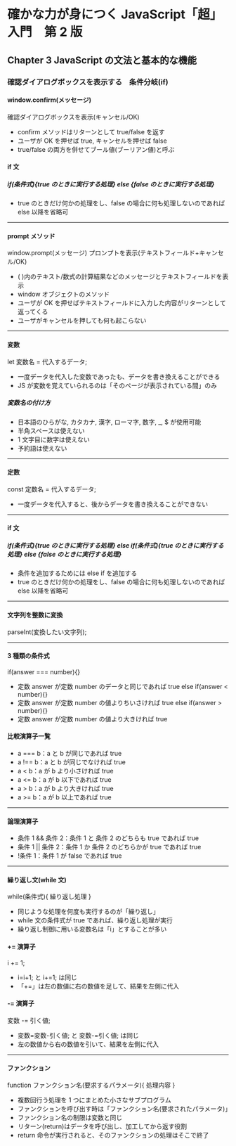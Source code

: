 # 確かな力が身につく JavaScript「超」入門　第 2 版

## Chapter 3 JavaScript の文法と基本的な機能

### 確認ダイアログボックスを表示する　条件分岐(if)

#### window.confirm(メッセージ)

確認ダイアログボックスを表示(キャンセル/OK)

- confirm メソッドはリターンとして true/false を返す
- ユーザが OK を押せば true, キャンセルを押せば false
- true/false の両方を併せてブール値(ブーリアン値)と呼ぶ

#### if 文

##### if(条件式){true のときに実行する処理} else {false のときに実行する処理}

- true のときだけ何かの処理をし、false の場合に何も処理しないのであれば else 以降を省略可

---

#### prompt メソッド

window.prompt(メッセージ)
プロンプトを表示(テキストフィールド+キャンセル/OK)

- ( )内のテキスト/数式の計算結果などのメッセージとテキストフィールドを表示
- window オブジェクトのメソッド
- ユーザが OK を押せばテキストフィールドに入力した内容がリターンとして返ってくる
- ユーザがキャンセルを押しても何も起こらない

---

#### 変数

let 変数名 = 代入するデータ;

- 一度データを代入した変数であったも、データを書き換えることができる
- JS が変数を覚えていられるのは「そのページが表示されている間」のみ

##### 変数名の付け方

- 日本語のひらがな, カタカナ, 漢字, ローマ字, 数字, \_, $ が使用可能
- 半角スペースは使えない
- 1 文字目に数字は使えない
- 予約語は使えない

---

#### 定数

const 定数名 = 代入するデータ;

- 一度データを代入すると、後からデータを書き換えることができない

---

#### if 文

##### if(条件式){true のときに実行する処理} else if(条件式){true のときに実行する処理} else {false のときに実行する処理}

- 条件を追加するためには else if を追加する
- true のときだけ何かの処理をし、false の場合に何も処理しないのであれば else 以降を省略可

---

#### 文字列を整数に変換

parseInt(変換したい文字列);

---

#### 3 種類の条件式

if(answer === number){}

- 定数 answer が定数 number のデータと同じであれば true
  else if(answer < number){}
- 定数 answer が定数 number の値よりちいさければ true
  else if(answer > number){}
- 定数 answer が定数 number の値より大きければ true

#### 比較演算子一覧

- a === b：a と b が同じであれば true
- a !== b：a と b が同じでなければ true
- a < b：a が b より小さければ true
- a <= b：a が b 以下であれば true
- a > b：a が b より大きければ true
- a >= b：a が b 以上であれば true

---

#### 論理演算子

- 条件 1 && 条件 2：条件 1 と 条件 2 のどちらも true であれば true
- 条件 1 || 条件 2：条件 1 か 条件 2 のどちらかが true であれば true
- !条件 1：条件 1 が false であれば true

---

#### 繰り返し文(while 文)

while(条件式){ 繰り返し処理 }

- 同じような処理を何度も実行するのが「繰り返し」
- while 文の条件式が true であれば、繰り返し処理が実行
- 繰り返し制御に用いる変数名は「i」とすることが多い

#### += 演算子

i += 1;

- i=i+1; と i+=1; は同じ
- 「+=」は左の数値に右の数値を足して、結果を左側に代入

#### -= 演算子

変数 -= 引く値;

- 変数=変数-引く値; と 変数-=引く値; は同じ
- 左の数値から右の数値を引いて、結果を左側に代入

---

#### ファンクション

function ファンクション名(要求するパラメータ){ 処理内容 }

- 複数回行う処理を 1 つにまとめた小さなサブプログラム
- ファンクションを呼び出す時は「ファンクション名(要求されたパラメータ)」
- ファンクション名の制限は変数と同じ
- リターン(return)はデータを呼び出し、加工してから返す役割
- return 命令が実行されると、そのファンクションの処理はそこで終了
